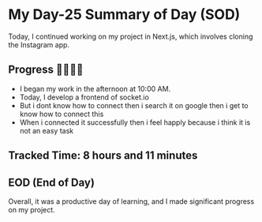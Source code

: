 # My Day-25 Summary of Day (SOD)

Today, I continued working on my project in Next.js, which involves cloning the Instagram app.

## Progress 🧑‍💻🧑‍💻
- I began my work in the afternoon at 10:00 AM.
- Today, I develop a frontend of socket.io
- But i dont know how to connect then i search it on google then i get to know how to connect this
- When i connected it successfully then i feel happly because i think it is not an easy task

## Tracked Time: 8 hours and 11 minutes

## EOD (End of Day)
Overall, it was a productive day of learning, and I made significant progress on my project.
